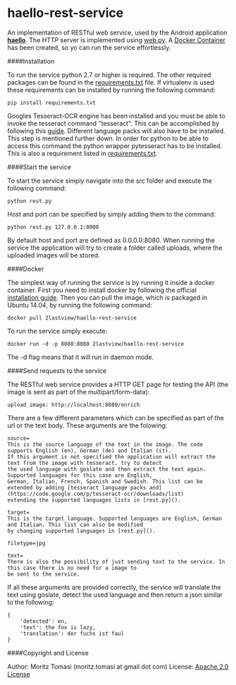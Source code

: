 haello-rest-service
===================

An implementation of RESTful web service, used by the Android application [**haello**](https://github.com/2lastview/haello-Android-Application).
The HTTP server is implemented using [web.py](http://webpy.org/). A [Docker Container](https://registry.hub.docker.com/u/2lastview/haello-rest-service/)
has been created, so yo can run the service effortlessly.

####Installation

To run the service python 2.7 or higher is required. The other required packages can be found in the [requirements.txt]()
file. If virtualenv is used these requirements can be installed by running the following command:

    pip install requirements.txt

Googles Tesseract-OCR engine has been installed and you must be able to invoke the tesseract command "tesseract".
This can be accomplished by following this [guide](https://code.google.com/p/tesseract-ocr/wiki/ReadMe). Different
language packs will also have to be installed. This step is mentioned further down. In order for python to be able to
access this command the python wrapper pytesseract has to be installed. This is also a requirement listed in
[requirements.txt]().

####Start the service

To start the service simply navigate into the src folder and execute the following command:

    python rest.py

Host and port can be specified by simply adding them to the command:

    python rest.py 127.0.0.1:8000

By default host and port are defined as 0.0.0.0:8080. When running the service the application will try to create a
folder called uploads, where the uploaded images will be stored.

####Docker

The simplest way of running the service is by running it inside a docker container. First you need to install docker
by following the official [installation guide](https://docs.docker.com/installation/#installation). Then you can pull
the image, which is packaged in Ubuntu 14.04, by running the following command:

    docker pull 2lastview/haello-rest-service

To run the service simply execute:

    docker run -d -p 8080:8080 2lastview/haello-rest-service

The -d flag means that it will run in daemon mode.

####Send requests to the service

The RESTful web service provides a HTTP GET page for testing the API (the image is sent as part of the multipart/form-data):

    upload image: http://localhost:8080/enrich

There are a few different parameters which can be specified as part of the url or the text body. These arguments
are the folowing:

    source=
    This is the source language of the text in the image. The code supports English (en), German (de) and Italian (it).
    If this argument is not specified the application will extract the text from the image with tesseract, try to detect
    the used language with goslate and then extract the text again. Supported languages for this case are English,
    German, Italian, French, Spanish and Swedish. This list can be extended by adding [tesseract language packs and](https://code.google.com/p/tesseract-ocr/downloads/list)
    extending the supported languages lists in [rest.py]().

    target=
    This is the target language. Supported languages are English, German and Italian. This list can also be modified
    by changing supported languages in [rest.py]().

    filetype=jpg

    text=
    There is also the possibility of just sending text to the service. In this case there is no need for a image to
    be sent to the service.

If all these arguments are provided correctly, the service will translate the text using goslate, detect the used language
and then return a json similar to the following:

    {
        'detected': en,
        'text': the fox is lazy,
        'translation': der fuchs ist faul
    }

####Copyright and License

Author: Moritz Tomasi (moritz.tomasi at gmail dot com)
License: [Apache 2.0 License]()
